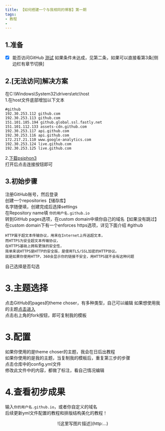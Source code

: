 ```yaml
---
title: 【如何搭建一个与我相同的博客】第一期
tags:
- 教程
- 
---
```

## 1.准备
- [x] 能否访问GitHub [测试](github.com) 
如果条件未达成，见第二条，如果可以直接看第3条[侧边栏有章节切换]
## 2.[无法访问]解决方案
在C:\Windows\System32\drivers\etc\host</br>
1.在host文件底部增加以下文本
```mermaid
#github
192.30.253.112 github.com
192.30.253.113 github.com
151.101.185.194 github.global.ssl.fastly.net
151.101.112.133 assets-cdn.github.com
192.30.253.117 api.github.com
192.30.253.116 api.github.com
172.217.21.110 www.google-analytics.com
192.30.253.124 live.github.com
192.30.253.125 live.github.com
```
2.[下载psiphon3](https://share.weiyun.com/5IGZuNY) </br>
打开后点击连接按钮即可
## 3.初始步骤
注册GitHub账号，然后登录 </br>
创建一个repositories【储存库】 </br>
名字随便填，创建完成后选择settings </br>
在Repository name填 `你的用户名.github.io` </br>
转到GitHub pages选项，在custom domain中填你自己的域名【如果没有跳过】 </br>
在custom domain下有一个enforces https选项，详见下面介绍
#github
```mermaid
HTTP属于超文本传输协议，用来在Internet上传送超文本，
而HTTPS为安全超文本传输协议，
在HTTPS基础上拥有更强的安全性，
简单来说HTTPS是HTTP的安全版，是使用TLS/SSL加密的HTTP协议。
就是如果你使用HTTP，360会显示你的链接不安全，用HTTPS就不会有这种问题
```
自己选择是否勾选</br>
# 3.主题选择
点击GitHub的pages的theme choser，有多种类型，自己可以编辑
如果想使用我的主题[点击进入](https://github.com/hongchenkai/hongchenkai.GitHub.io) </br>
点击右上角的fork按钮，即可复制我的模板
# 3.配置
如果你使用的是theme choser的主题，我会在日后出教程 </br>
如果你使用的是我的主题，当复制我的模板后，重复第三步的步骤 </br>
点击仓库中的config.yml文件 </br>
修改此文件中的内容，都做了标注，看自己情况编辑
# 4.查看初步成果
输入`你的用户名.github.io`，或者你自定义的域名 </br>
后续更新yml文件配置的教程和排版结构美化的教程！

<div align=center>![这里写图片描述](http:...)
